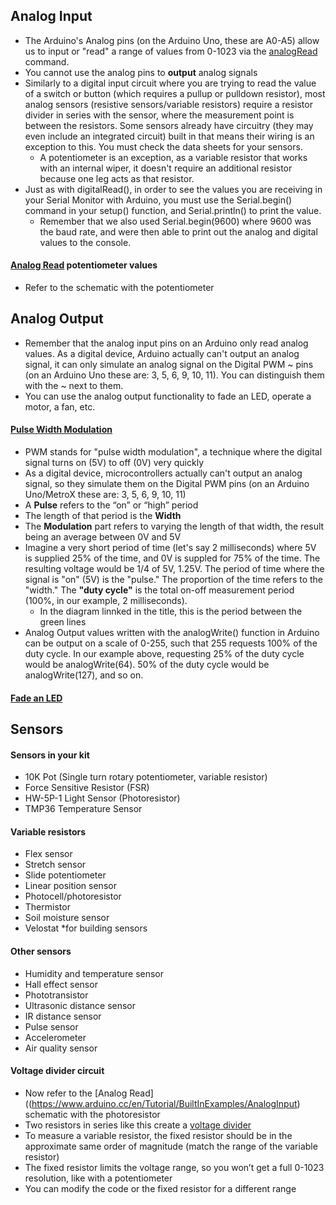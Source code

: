 ## Analog Input

- The Arduino's Analog pins (on the Arduino Uno, these are A0-A5) allow us to input or "read" a range of values from 0-1023 via the [analogRead](https://www.arduino.cc/reference/en/language/functions/analog-io/analogread/) command.
- You cannot use the analog pins to **output** analog signals
- Similarly to a digital input circuit where you are trying to read the value of a switch or button (which requires a pullup or pulldown resistor), most analog sensors (resistive sensors/variable resistors) require a resistor divider in series with the sensor, where the measurement point is between the resistors. Some sensors already have circuitry (they may even include an integrated circuit) built in that means their wiring is an exception to this. You must check the data sheets for your sensors.
  - A potentiometer is an exception, as a variable resistor that works with an internal wiper, it doesn't require an additional resistor because one leg acts as that resistor.
- Just as with digitalRead(), in order to see the values you are receiving in your Serial Monitor with Arduino, you must use the Serial.begin() command in your setup() function, and Serial.println() to print the value.
  -  Remember that we also used Serial.begin(9600) where 9600 was the baud rate, and were then able to print out the analog and digital values to the console. 

#### [Analog Read](https://www.arduino.cc/en/Tutorial/BuiltInExamples/AnalogInput) potentiometer values
- Refer to the schematic with the potentiometer

## Analog Output

- Remember that the analog input pins on an Arduino only read analog values. As a digital device, Arduino actually can't output an analog signal, it can only simulate an analog signal on the Digital PWM ~ pins (on an Arduino Uno these are: 3, 5, 6, 9, 10, 11). You can distinguish them with the ~ next to them.
- You can use the analog output functionality to fade an LED, operate a motor, a fan, etc.

#### [Pulse Width Modulation](https://www.arduino.cc/en/Tutorial/Foundations/PWM)

- PWM stands for "pulse width modulation", a technique where the digital signal turns on (5V) to off (0V) very quickly 
- As a digital device, microcontrollers actually can't output an analog signal, so they simulate them on the Digital PWM pins (on an Arduino Uno/MetroX these are: 3, 5, 6, 9, 10, 11)
- A **Pulse** refers to the “on” or “high” period
- The length of that period is the **Width**
- The **Modulation** part refers to varying the length of that width, the result being an average between 0V and 5V
- Imagine a very short period of time (let's say 2 milliseconds) where 5V is supplied 25% of the time, and 0V is suppled for 75% of the time. The resulting voltage would be 1/4 of 5V, 1.25V. The period of time where the signal is "on" (5V) is the "pulse." The proportion of the time refers to the "width." The **"duty cycle"** is the total on-off measurement period (100%, in our example, 2 milliseconds).
  - In the diagram linnked in the title, this is the period between the green lines
- Analog Output values written with the analogWrite() function in Arduino can be output on a scale of 0-255, such that 255 requests 100% of the duty cycle. In our example above, requesting 25% of the duty cycle would be analogWrite(64). 50% of the duty cycle would be analogWrite(127), and so on.

#### [Fade an LED](https://www.arduino.cc/en/Tutorial/BuiltInExamples/Fade)


## Sensors
#### Sensors in your kit
- 10K Pot (Single turn rotary potentiometer, variable resistor)
- Force Sensitive Resistor (FSR)
- HW-5P-1 Light Sensor (Photoresistor)
- TMP36 Temperature Sensor

#### Variable resistors
- Flex sensor
- Stretch sensor
- Slide potentiometer
- Linear position sensor
- Photocell/photoresistor
- Thermistor
- Soil moisture sensor 
- Velostat *for building sensors

#### Other sensors
- Humidity and temperature sensor
- Hall effect sensor
- Phototransistor 
- Ultrasonic distance sensor
- IR distance sensor
- Pulse sensor
- Accelerometer
- Air quality sensor

#### Voltage divider circuit
- Now refer to the [Analog Read]((https://www.arduino.cc/en/Tutorial/BuiltInExamples/AnalogInput) schematic with the photoresistor
- Two resistors in series like this create a [voltage divider](https://learn.sparkfun.com/tutorials/voltage-dividers/all)
- To measure a variable resistor, the fixed resistor should be in the approximate same order of magnitude (match the range of the variable resistor)
- The fixed resistor limits the voltage range, so you won’t get a full 0-1023 resolution, like with a potentiometer 
- You can modify the code or the fixed resistor for a different range
